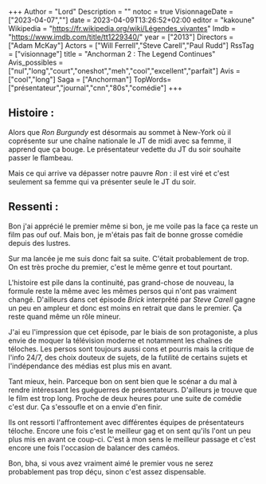 +++
Author = "Lord"
Description = ""
notoc = true
VisionnageDate = ["2023-04-07",""]
date = 2023-04-09T13:26:52+02:00
editor = "kakoune"
Wikipedia = "https://fr.wikipedia.org/wiki/Légendes_vivantes"
Imdb = "https://www.imdb.com/title/tt1229340/"
year = ["2013"]
Directors = ["Adam McKay"]
Actors = ["Will Ferrell","Steve Carell","Paul Rudd"]
RssTag = ["visionnage"]
title = "Anchorman 2 : The Legend Continues"
Avis_possibles = ["nul","long","court","oneshot","meh","cool","excellent","parfait"]
Avis = ["cool","long"] 
Saga = ["Anchorman"]
TopWords=["présentateur","journal","cnn","80s","comédie"]
+++
## Histoire : 
Alors que *Ron Burgundy* est désormais au sommet à New-York où il coprésente sur une chaîne nationale le JT de midi avec sa femme, il apprend que ça bouge.
Le présentateur vedette du JT du soir souhaite passer le flambeau.

Mais ce qui arrive va dépasser notre pauvre *Ron* : il est viré et c'est seulement sa femme qui va présenter seule le JT du soir.

## Ressenti :
Bon j'ai apprécié le premier même si bon, je me voile pas la face ça reste un film pas ouf ouf.
Mais bon, je m'étais pas fait de bonne grosse comédie depuis des lustres.

Sur ma lancée je me suis donc fait sa suite.
C'était probablement de trop.
On est très proche du premier, c'est le même genre et tout pourtant.

L'histoire est pile dans la continuité, pas grand-chose de nouveau, la formule reste la même avec les mêmes persos qui n'ont pas vraiment changé.
D'ailleurs dans cet épisode *Brick* interprêté par *Steve Carell* gagne un peu en ampleur et donc est moins en retrait que dans le premier.
Ça reste quand même un rôle mineur.

J'ai eu l'impression que cet épisode, par le biais de son protagoniste, a plus envie de moquer la télévision moderne et notamment les chaînes de téloches.
Les persos sont toujours aussi cons et pourris mais la critique de l'info 24/7, des choix douteux de sujets, de la futilité de certains sujets et l'indépendance des médias est plus mis en avant.

Tant mieux, hein.
Parceque bon on sent bien que le scénar a du mal à rendre intéressant les guéguerres de présentateurs.
D'ailleurs je trouve que le film est trop long.
Proche de deux heures pour une suite de comédie c'est dur.
Ça s'essoufle et on a envie d'en finir.

Ils ont ressorti l'affrontement avec différentes équipes de présentateurs téloche.
Encore une fois c'est le meilleur gag et on sent qu'ils l'ont un peu plus mis en avant ce coup-ci.
C'est à mon sens le meilleur passage et c'est encore une fois l'occasion de balancer des caméos.

Bon, bha, si vous avez vraiment aimé le premier vous ne serez probablement pas trop déçu, sinon c'est assez dispensable.

